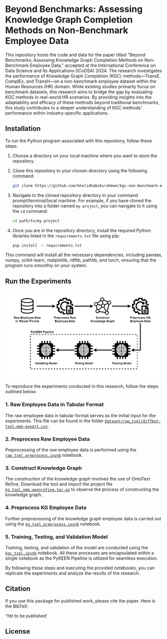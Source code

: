 # Beyond Benchmarks: Assessing Knowledge Graph Completion Methods on Non-Benchmark Employee Data

This repository hosts the code and data for the paper titled "Beyond Benchmarks: Assessing Knowledge Graph Completion Methods on Non-Benchmark Employee Data," accepted at the International Conference on Data Science and Its Applications (ICoDSA) 2024. The research investigates the performance of Knowledge Graph Completion (KGC) methods—TransE, ComplEx, and TransH—on a non-benchmark employee dataset within the Human Resources (HR) domain. While existing studies primarily focus on benchmark datasets, this research aims to bridge the gap by evaluating KGC methods in real-world HR scenarios. By providing insights into the adaptability and efficacy of these methods beyond traditional benchmarks, this study contributes to a deeper understanding of KGC methods' performance within industry-specific applications.

## Installation

To run the Python program associated with this repository, follow these steps:

1. Choose a directory on your local machine where you want to store the repository.

2. Clone this repository to your chosen directory using the following command:

    ```bash
    git clone https://github.com/khalidhabiburahman/kgc-non-benchmark-employee.git
    ```

3. Navigate to the cloned repository directory in your command prompt/terminal/local machine. For example, if you have cloned the repository into a folder named `my-project`, you can navigate to it using the `cd` command:

    ```bash
    cd path/to/my-project
    ```

4. Once you are in the repository directory, install the required Python libraries listed in the `requirements.txt` file using pip:

    ```bash
    pip install -r requirements.txt
    ```

This command will install all the necessary dependencies, including pandas, numpy, scikit-learn, matplotlib, rdflib, pathlib, and torch, ensuring that the program runs smoothly on your system.

## Run the Experiments
![Research Flow — KGC Non-Benchmark Employee Data](ResearchFlow_DesignPoster.png)

To reproduce the experiments conducted in this research, follow the steps outlined below:

### 1. Raw Employee Data in Tabular Format
The raw employee data in tabular format serves as the initial input for the experiments. This file can be found in the folder [`Dataset/raw_tsel/diffbot-tsel-emp-export.csv`](Dataset/raw_tsel/diffbot-tsel-emp-export.csv). 

### 2. Preprocess Raw Employee Data
Preprocessing of the raw employee data is performed using the [`raw_tsel_preprocess.ipynb`](raw_tsel_preprocess.ipynb) notebook.

### 3. Construct Knowledge Graph
The construction of the knowledge graph involves the use of OntoText Refine. Download the tool and import the project file [`kg_tsel_emp.openrefine.tar.gz`](kg_tsel_emp.openrefine.tar.gz) to observe the process of constructing the knowledge graph.

### 4. Preprocess KG Employee Data
Further preprocessing of the knowledge graph employee data is carried out using the [`kg_tsel_preprocess.ipynb`](kg_tsel_preprocess.ipynb) notebook.

### 5. Training, Testing, and Validation Model
Training, testing, and validation of the model are conducted using the [`kgc_tsel.ipynb`](kgc_tsel.ipynb) notebook. All these processes are encapsulated within a single notebook as the PyKEEN Pipeline is utilized for seamless execution.

By following these steps and executing the provided notebooks, you can replicate the experiments and analyze the results of the research.

## Citation
If you use this package for published work, please cite the paper. Here is the BibTeX:

'Yet to be published'

## License
